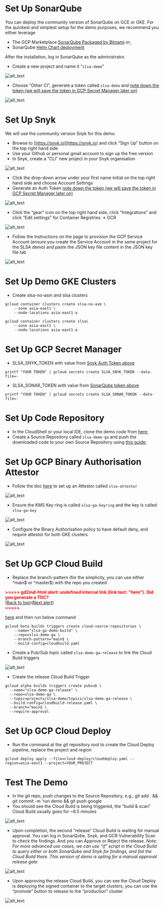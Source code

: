 
# Set Up SonarQube

You can deploy the community version of SonarQube on GCE or GKE. For the quickest and simplest setup for the demo purposes, we recommend you either leverage 



* The GCP Marketplace [SonarQube Packaged by Bitnami](https://console.cloud.google.com/marketplace/product/bitnami-launchpad/sonarqube?project=slsa-demo) or;
* SonarQube [Helm Chart deployment](https://docs.sonarqube.org/latest/setup/sonarqube-on-kubernetes/)

After the installation, log in SonarQube as the administrator.



* Create a new project and name it “`slsa-demo`”

![alt_text](https://github.com/kenpkz/gcp-slsa-demo/blob/master/images/sonarqube.png)


* Choose “Other CI”, generate a token called `slsa-demo` and <span style="text-decoration:underline;">note down the token (we will save the token in GCP Secret Manager later on)</span>


![alt_text](https://github.com/kenpkz/gcp-slsa-demo/blob/master/images/sonarproject.png)




# Set Up Snyk

We will use the community version Snyk for this demo.



* Browse to [https://snyk.io](https://snyk.io) and click “Sign Up” button on the top right hand side
* Use your Github or personal gmail account to sign up the free version
* In Snyk, create a “CLI” new project in your Snyk organisation

![alt_text](https://github.com/kenpkz/gcp-slsa-demo/blob/master/images/snyk.png)




* Click the drop-down arrow under your first name initial on the top right hand side and choose Account Settings
* Generate an Auth Token <span style="text-decoration:underline;">note down the token (we will save the token in GCP Secret Manager later on)</span>


![alt_text](https://github.com/kenpkz/gcp-slsa-demo/blob/master/images/snyk-token.png)




* Click the “gear” icon on the top right hand side, click “Integrations” and click “Edit settings” for Container Registries -> GCR


![alt_text](https://github.com/kenpkz/gcp-slsa-demo/blob/master/images/snyk-gcr.png)



* Follow the instructions on the page to provision the GCP Service Account (ensure you create the Service Account in the same project for the SLSA demo) and paste the JSON key file content in the JSON key file tab


![alt_text](https://github.com/kenpkz/gcp-slsa-demo/blob/master/images/snyk-gcr2.png)




# Set Up Demo GKE Clusters



* Create slsa-no-asm and slsa clusters

```
gcloud container clusters create slsa-no-asm \
    --zone asia-east1 \
    --node-locations asia-east1-a

gcloud container clusters create slsa\
    --zone asia-east1 \
    --node-locations asia-east1-a
```




# Set Up GCP Secret Manager



* SLSA_SNYK_TOKEN with value from [Snyk Auth Token above](#bookmark=id.p0c0phiknoth)

```
printf "YOUR TOKEN" | gcloud secrets create SLSA_SNYK_TOKEN --data-file=-
```


* SLSA_SONAR_TOKEN with value from [SonarQube token above](#bookmark=id.kodyke6fbq9)

```
printf "YOUR TOKEN" | gcloud secrets create SLSA_SONAR_TOKEN --data-file=-
```




# Set Up Code Repository



* In the CloudShell or your local IDE, clone the demo code from [here](https://github.com/kenpkz/gcp-continuous-compliance-demo);
* Create a Source Repository called `slsa-demo-ga` and push the downloaded code to your own Source Repository using [this guide](https://cloud.google.com/source-repositories/docs/pushing-code-from-a-repository#cloud-sdk); 


# Set Up GCP Binary Authorisation Attestor



* Follow the doc [here](https://cloud.google.com/binary-authorization/docs/creating-attestors-console) to set up an Attestor called `slsa-attestor   `

![alt_text](https://github.com/kenpkz/gcp-slsa-demo/blob/master/images/attestor.png)





* Ensure the KMS Key ring is called `slsa-ga-keyring` and the key is called `slsa-ga-key`


![alt_text](https://github.com/kenpkz/gcp-slsa-demo/blob/master/images/keys.png)





* Configure the Binary Authorisation policy to have default deny, and require attestor for both GKE clusters

![alt_text](https://github.com/kenpkz/gcp-slsa-demo/blob/master/images/policy.png)




# Set Up GCP Cloud Build



* Replace the branch-pattern (for the simplicity, you can use either ^main$ or ^master$) with the repo you created 

<p id="gdcalert11" ><span style="color: red; font-weight: bold">>>>>>  gd2md-html alert: undefined internal link (link text: "here"). Did you generate a TOC? </span><br>(<a href="#">Back to top</a>)(<a href="#gdcalert12">Next alert</a>)<br><span style="color: red; font-weight: bold">>>>>> </span></p>

[here](#heading=h.vmys2yijn5db) and then run below command

    


```
gcloud beta builds triggers create cloud-source-repositories \
    --name="slsa-ga-demo-build" \
    --repo=slsa-demo-ga \
    --branch-pattern=^main$ \
    --build-config=cloudbuild.yaml 
```




* Create a Pub/Sub topic called `slsa-demo-ga-release` to link the Cloud Build triggers

![alt_text](https://github.com/kenpkz/gcp-slsa-demo/blob/master/images/pubsub.png)





* Create the release Cloud Build Trigger

```
gcloud alpha builds triggers create pubsub \
  --name="slsa-demo-ga-release" \
  --repo=slsa-demo-ga \
  --topic=projects/slsa-demo/topics/slsa-demo-ga-release \
  --build-config=cloudbuild-release.yaml \
  --branch=^main$ \
  --require-approval
```




# Set Up GCP Cloud Deploy



* Run the command at the git repository root to create the Cloud Deploy pipeline, replace the project and region

```
gcloud deploy apply --file=cloud-deploy/clouddeploy.yaml --region=asia-east1 --project=YOUR_PROJECT
```




# Test The Demo



* In the git repo, push changes to the Source Repository, e.g., git add . && git commit -m 'run demo && git push google
* You should see the Cloud Build is being triggered, the “build & scan” Cloud Build usually goes for ~6.5 minutes


![alt_text](https://github.com/kenpkz/gcp-slsa-demo/blob/master/images/cb1.png)




* Upon completion, the second “release” Cloud Build is waiting for manual approval. You can log in SonarQube, Snyk, and GCR Vulnerability Scan to check the findings. And you can Approve or Reject the release. _Note: For more advanced use cases, we can use “if” script in the Cloud Build to query either or both SonarQube and Snyk for findings, and fail the Cloud Build there. This version of demo is opting for a manual approval release gate_

![alt_text](https://github.com/kenpkz/gcp-slsa-demo/blob/master/images/cb2.png)




* Upon approving the release Cloud Build, you can see the Cloud Deploy is deploying the signed container to the target clusters, you can use the “promote” button to release to the “production” cluster

![alt_text](https://github.com/kenpkz/gcp-slsa-demo/blob/master/images/deploy.png)

